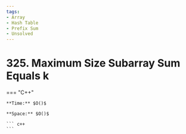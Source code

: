```yaml
---
tags:
- Array
- Hash Table
- Prefix Sum
- Unsolved
---
```



# 325. Maximum Size Subarray Sum Equals k

=== "C++"

    **Time:** $O()$

    **Space:** $O()$

    ``` c++
    ```